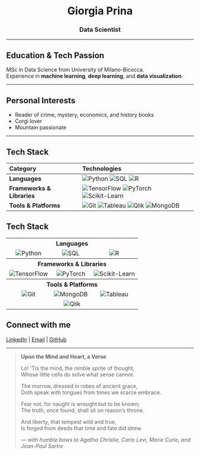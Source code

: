<h1 align="center">Giorgia Prina</h1>
<h3 align="center">Data Scientist</h3>

---

## Education & Tech Passion  
MSc in Data Science from University of Milano-Bicocca.  
Experience in **machine learning**, **deep learning**, and **data visualization**.

---

## Personal Interests  
- Reader of crime, mystery, economics, and history books  
- Corgi lover  
- Mountain passionate

---

## Tech Stack

| Category | Technologies |
|:---------|:-------------|
| **Languages** | ![Python](https://img.shields.io/badge/-Python-black?style=flat-square&logo=python) ![SQL](https://img.shields.io/badge/-SQL-black?style=flat-square&logo=postgresql) ![R](https://img.shields.io/badge/-R-black?style=flat-square&logo=r) |
| **Frameworks & Libraries** | ![TensorFlow](https://img.shields.io/badge/-TensorFlow-black?style=flat-square&logo=tensorflow) ![PyTorch](https://img.shields.io/badge/-PyTorch-black?style=flat-square&logo=pytorch) ![Scikit-Learn](https://img.shields.io/badge/-ScikitLearn-black?style=flat-square&logo=scikit-learn) |
| **Tools & Platforms** | ![Git](https://img.shields.io/badge/-Git-black?style=flat-square&logo=git) ![Tableau](https://img.shields.io/badge/-Tableau-black?style=flat-square&logo=tableau) ![Qlik](https://img.shields.io/badge/-Qlik-black?style=flat-square&logo=qlik) ![MongoDB](https://img.shields.io/badge/-MongoDB-black?style=flat-square&logo=mongodb) |

## Tech Stack

<div align="center">
  <table>
    <tr>
      <th colspan="3" align="center">Languages</th>
    </tr>
    <tr>
      <td align="center"><img src="https://img.shields.io/badge/-Python-black?style=flat-square&logo=python" alt="Python" /></td>
      <td align="center"><img src="https://img.shields.io/badge/-SQL-black?style=flat-square&logo=postgresql" alt="SQL" /></td>
      <td align="center"><img src="https://img.shields.io/badge/-R-black?style=flat-square&logo=r" alt="R" /></td>
    </tr>
    <tr>
      <th colspan="3" align="center">Frameworks & Libraries</th>
    </tr>
    <tr>
      <td align="center"><img src="https://img.shields.io/badge/-TensorFlow-black?style=flat-square&logo=tensorflow" alt="TensorFlow" /></td>
      <td align="center"><img src="https://img.shields.io/badge/-PyTorch-black?style=flat-square&logo=pytorch" alt="PyTorch" /></td>
      <td align="center"><img src="https://img.shields.io/badge/-ScikitLearn-black?style=flat-square&logo=scikit-learn" alt="Scikit-Learn" /></td>
    </tr>
    <tr>
      <th colspan="3" align="center">Tools & Platforms</th>
    </tr>
    <tr>
      <td align="center"><img src="https://img.shields.io/badge/-Git-black?style=flat-square&logo=git" alt="Git" /></td>
      <td align="center"><img src="https://img.shields.io/badge/-MongoDB-black?style=flat-square&logo=mongodb" alt="MongoDB" /></td>
      <td align="center"><img src="https://img.shields.io/badge/-Tableau-black?style=flat-square&logo=tableau" alt="Tableau" /></td>
    </tr>
    <tr>
      <td align="center" colspan="3"><img src="https://img.shields.io/badge/-Qlik-black?style=flat-square&logo=qlik" alt="Qlik" /></td>
    </tr>
  </table>
</div>

## Connect with me  
[LinkedIn](https://www.linkedin.com/in/giorgia-prina-data-tective/) | [Email](mailto:giorgiaprina2@gmail.com) | [GitHub](https://github.com/gpkal)

---

> **Upon the Mind and Heart, a Verse**  
>  
> Lo! 'Tis the mind, the nimble sprite of thought,  
> Whose little cells do solve what sense cannot.  
>  
> The morrow, dressed in robes of ancient grace,  
> Doth speak with tongues from times we scarce embrace.  
>  
> Fear not, for naught is wrought but to be known;  
> The truth, once found, shall sit on reason’s throne.  
>  
> And liberty, that tempest wild and true,  
> Is forged from deeds that time and fate did strew.  
>  
> *— with humble bows to Agatha Christie, Carlo Levi, Marie Curie, and Jean-Paul Sartre*
